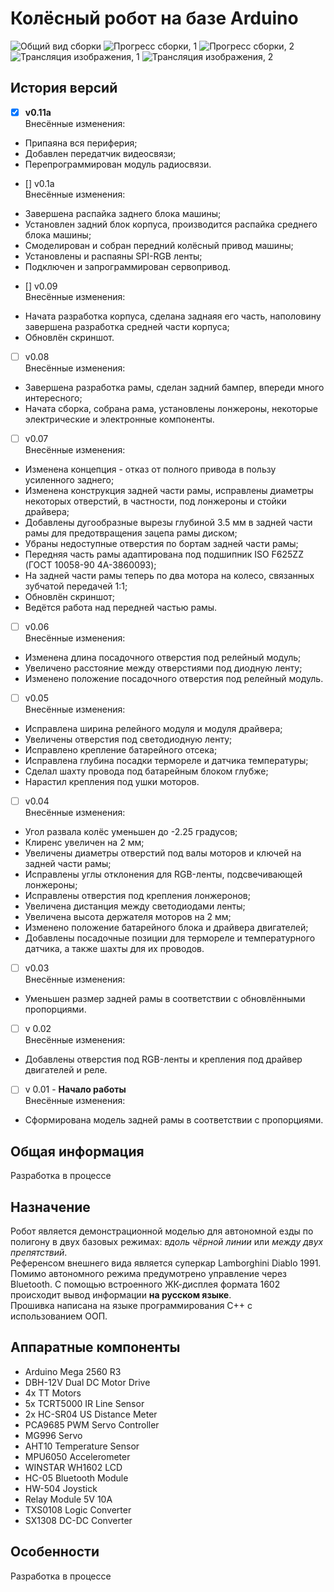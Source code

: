 # Колёсный робот на базе Arduino
![Общий вид сборки](/presentation/progress_actual.jpg)
![Прогресс сборки, 1](/presentation/progress_1a.jpg)
![Прогресс сборки, 2](/presentation/progress_2a.jpg)
![Трансляция изображения, 1](/presentation/camera_1.jpg)
![Трансляция изображения, 2](/presentation/camera_2.jpg)

## История версий
- [x] **v0.11a**  
Внесённые изменения:
* Припаяна вся периферия;
* Добавлен передатчик видеосвязи;
* Перепрограммирован модуль радиосвязи.
- [] v0.1a  
Внесённые изменения:
* Завершена распайка заднего блока машины;
* Установлен задний блок корпуса, производится распайка среднего блока машины;
* Смоделирован и собран передний колёсный привод машины;
* Установлены и распаяны SPI-RGB ленты;
* Подключен и запрограммирован сервопривод.
- [] v0.09  
Внесённые изменения:
* Начата разработка корпуса, сделана заднаяя его часть, наполовину завершена разработка средней части корпуса;
* Обновлён скриншот.
- [ ] v0.08  
Внесённые изменения:
* Завершена разработка рамы, сделан задний бампер, впереди много интересного;
* Начата сборка, собрана рама, установлены лонжероны, некоторые электрические и электронные компоненты.
- [ ] v0.07  
Внесённые изменения:
* Изменена концепция - отказ от полного привода в пользу усиленного заднего;
* Изменена конструкция задней части рамы, исправлены диаметры некоторых отверстий, в частности, под лонжероны и стойки драйвера;
* Добавлены дугообразные вырезы глубиной 3.5 мм в задней части рамы для предотвращения зацепа рамы диском;
* Убраны недоступные отверстия по бортам задней части рамы;
* Передняя часть рамы адаптирована под подшипник ISO F625ZZ (ГОСТ 10058-90 4А-3860093);
* На задней части рамы теперь по два мотора на колесо, связанных зубчатой передачей 1:1;
* Обновлён скриншот;
* Ведётся работа над передней частью рамы.
- [ ] v0.06  
Внесённые изменения:
* Изменена длина посадочного отверстия под релейный модуль;
* Увеличено расстояние между отверстиями под диодную ленту;
* Изменено положение посадочного отверстия под релейный модуль.
- [ ] v0.05  
Внесённые изменения:
* Исправлена ширина релейного модуля и модуля драйвера;
* Увеличены отверстия под светодиодную ленту;
* Исправлено крепление батарейного отсека;
* Исправлена глубина посадки термореле и датчика температуры;
* Сделал шахту провода под батарейным блоком глубже;
* Нарастил крепления под ушки моторов.
- [ ] v0.04  
Внесённые изменения:
* Угол развала колёс уменьшен до -2.25 градусов;
* Клиренс увеличен на 2 мм;
* Увеличены диаметры отверстий под валы моторов и ключей на задней части рамы;
* Исправлены углы отклонения для RGB-ленты, подсвечивающей лонжероны;
* Исправлены отверстия под крепления лонжеронов;
* Увеличена дистанция между светодиодами ленты;
* Увеличена высота держателя моторов на 2 мм;
* Изменено положение батарейного блока и драйвера двигателей;
* Добавлены посадочные позиции для термореле и температурного датчика, а также шахты для их проводов.
- [ ] v0.03  
Внесённые изменения:
* Уменьшен размер задней рамы в соответствии с обновлёнными пропорциями.
- [ ] v 0.02  
Внесённые изменения:
* Добавлены отверстия под RGB-ленты и крепления под драйвер двигателей и реле.
- [ ] v 0.01 - **Начало работы**  
Внесённые изменения:
* Сформирована модель задней рамы в соответствии с пропорциями.
## Общая информация
Разработка в процессе
## Назначение
Робот является демонстрационной моделью для автономной езды по полигону в двух базовых режимах: *вдоль чёрной линии* или *между двух препятствий*.  
Референсом внешнего вида является суперкар Lamborghini Diablo 1991.  
Помимо автономного режима предумотрено управление через Bluetooth. С помощью встроенного ЖК-дисплея формата 1602 происходит вывод информации **на русском языке**.  
Прошивка написана на языке программирования C++ с использованием ООП.
## Аппаратные компоненты
- Arduino Mega 2560 R3
- DBH-12V Dual DC Motor Drive
- 4x TT Motors
- 5x TCRT5000 IR Line Sensor
- 2x HC-SR04 US Distance Meter
- PCA9685 PWM Servo Controller
- MG996 Servo
- AHT10 Temperature Sensor
- MPU6050 Accelerometer
- WINSTAR WH1602 LCD
- HC-05 Bluetooth Module
- HW-504 Joystick
- Relay Module 5V 10A
- TXS0108 Logic Converter
- SX1308 DC-DC Converter
## Особенности
Разработка в процессе
